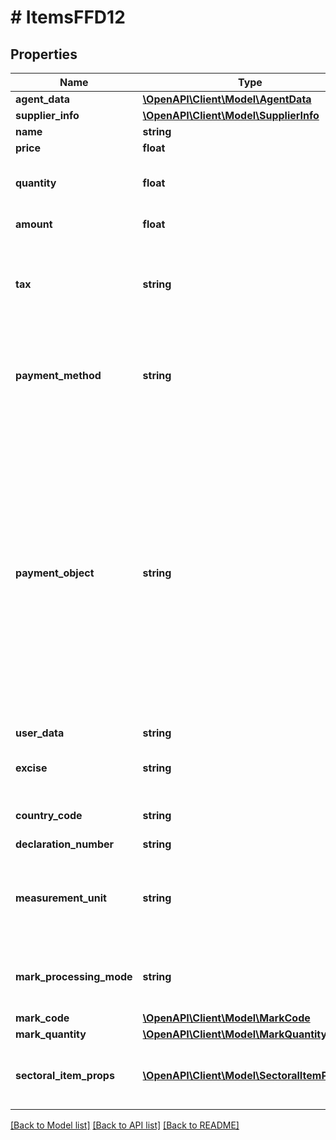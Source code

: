 # # ItemsFFD12

## Properties

Name | Type | Description | Notes
------------ | ------------- | ------------- | -------------
**agent_data** | [**\OpenAPI\Client\Model\AgentData**](.md) |  | [optional]
**supplier_info** | [**\OpenAPI\Client\Model\SupplierInfo**](.md) |  | [optional]
**name** | **string** | &#x60;Тег ФФД: 1030&#x60;   Наименование товара. |
**price** | **float** | &#x60;Тег ФФД: 1079&#x60;   Цена в копейках. |
**quantity** | **float** | &#x60;Тег ФФД: 1023&#x60;   Количество или вес товара. * Максимальное количество символов — 8, где целая часть — не больше 5 знаков, дробная — не больше 3 знаков для Атол и 2 знаков для CloudPayments. * Значение &#x60;1&#x60;, если передан объект &#x60;MarkCode&#x60;. |
**amount** | **float** | &#x60;Тег ФФД: 1043&#x60;   Стоимость товара в копейках. Произведение &#x60;Quantity&#x60; и &#x60;Price&#x60;. |
**tax** | **string** | &#x60;Тег ФФД: 1199&#x60;   Ставка НДС. Возможные значения: * &#x60;none&#x60; — без НДС, * &#x60;vat0&#x60; — НДС по ставке 0%; * &#x60;vat5&#x60; — НДС по ставке 5%; * &#x60;vat7&#x60; — НДС по ставке 7%; * &#x60;vat10&#x60; — НДС по ставке 10%; * &#x60;vat20&#x60; — НДС по ставке 20%; * &#x60;vat105&#x60; — НДС чека по расчетной ставке 5/105; * &#x60;vat107&#x60; — НДС чека по расчетной ставке 7/107; * &#x60;vat110&#x60; — НДС чека по расчетной ставке 10/110; * &#x60;vat120&#x60; — НДС чека по расчетной ставке 20/120. |
**payment_method** | **string** | &#x60;Тег ФФД: 1214&#x60;    Возможные значения:  * &#x60;full_prepayment&#x60; — предоплата 100%,  * &#x60;prepayment&#x60; — предоплата,  * &#x60;advance&#x60; — аванс,  * &#x60;full_payment&#x60; — полный расчет,  * &#x60;partial_payment&#x60; — частичный расчет и кредит,  * &#x60;credit&#x60; — передача в кредит,  * &#x60;credit_payment&#x60; — оплата кредита.    Если значение не передано, по умолчанию в онлайн-кассу передается признак способа расчёта &#x60;full_payment&#x60;. |
**payment_object** | **string** | &#x60;Тег ФФД: 1212&#x60;   Значения реквизита «признак предмета расчета» — тег 1212, таблица 101. Возможные значения: * &#x60;commodity&#x60; — товар, * &#x60;excise&#x60; — подакцизный товар, * &#x60;job&#x60; — работа, * &#x60;service&#x60; — услуга, * &#x60;gambling_bet&#x60; — ставка азартной игры, * &#x60;gambling_prize&#x60; — выигрыш азартной игры, * &#x60;lottery&#x60; — лотерейный билет, * &#x60;lottery_prize&#x60; — выигрыш лотереи, * &#x60;intellectual_activity&#x60; — предоставление,   результатов интеллектуальной деятельности, * &#x60;payment&#x60; — платеж, * &#x60;agent_commission&#x60; — агентское   вознаграждение, * &#x60;contribution&#x60; — выплата, * &#x60;property_rights&#x60; — имущественное право, * &#x60;unrealization&#x60; — внереализационный доход, * &#x60;tax_reduction&#x60; — иные платежи и взносы, * &#x60;trade_fee&#x60; — торговый сбор, * &#x60;resort_tax&#x60; — курортный сбор, * &#x60;pledge&#x60; — залог, * &#x60;income_decrease&#x60; — расход, * &#x60;ie_pension_insurance_without_payments&#x60; — взносы на ОПС ИП, * &#x60;ie_pension_insurance_with_payments&#x60; — взносы на ОПС, * &#x60;ie_medical_insurance_without_payments&#x60; — взносы на ОМС ИП, * &#x60;ie_medical_insurance_with_payments&#x60; — взносы на ОМС, * &#x60;social_insurance&#x60; — взносы на ОСС, * &#x60;casino_chips&#x60; — платеж казино, * &#x60;agent_payment&#x60; — выдача ДС, * &#x60;excisable_goods_without_marking_code&#x60; — АТНМ, * &#x60;excisable_goods_with_marking_code&#x60; — АТМ, * &#x60;goods_without_marking_code&#x60; — ТНМ, * &#x60;goods_with_marking_code&#x60; — ТМ, * &#x60;another&#x60; — иной предмет расчета. |
**user_data** | **string** | &#x60;Тег ФФД: 1191&#x60;   Дополнительный реквизит предмета расчета. | [optional]
**excise** | **string** | &#x60;Тег ФФД: 1229&#x60;   Сумма акциза в рублях с учетом копеек, включенная в стоимость предмета расчета: * целая часть — не больше 8 знаков; * дробная часть — не больше 2 знаков; * значение не может быть отрицательным. | [optional]
**country_code** | **string** | &#x60;Тег ФФД: 1230&#x60;   Цифровой код страны происхождения товара в соответствии с Общероссийским классификатором стран мира — 3 цифры. | [optional]
**declaration_number** | **string** | &#x60;Тег ФФД: 1231&#x60;   Номер таможенной декларации. | [optional]
**measurement_unit** | **string** | &#x60;Тег ФФД: 2108&#x60;   Единицы измерения.   Возможные варианты описаны в разделе&lt;a href&#x3D;\&quot;https://www.tbank.ru/kassa/dev/payments/#tag/Opisanie-dopolnitelnyh-obuektov\&quot; target&#x3D;\&quot;_blank\&quot;&gt; дополнительных объектов&lt;/a&gt;. Также возможна передача произвольных значений.  &#x60;MeasurementUnit&#x60; обязателен, если версия ФД онлайн-кассы — 1.2. |
**mark_processing_mode** | **string** | &#x60;Тег ФФД: 2102&#x60;   Режим обработки кода маркировки. Должен принимать значение, равное &#x60;0&#x60;. Включается в чек , если предметом расчета  является товар, подлежащий обязательной маркировке средством идентификации — соответствующий код в поле &#x60;paymentObject&#x60;. | [optional]
**mark_code** | [**\OpenAPI\Client\Model\MarkCode**](MarkCode.md) |  | [optional]
**mark_quantity** | [**\OpenAPI\Client\Model\MarkQuantity**](.md) |  | [optional]
**sectoral_item_props** | [**\OpenAPI\Client\Model\SectoralItemProps[]**](SectoralItemProps.md) | Отраслевой реквизит предмета расчета. Указывается только для товаров подлежащих обязательной маркировке средством идентификации. Включение этого реквизита предусмотрено НПА отраслевого регулирования для соответствующей товарной группы. | [optional]

[[Back to Model list]](../../README.md#models) [[Back to API list]](../../README.md#endpoints) [[Back to README]](../../README.md)
